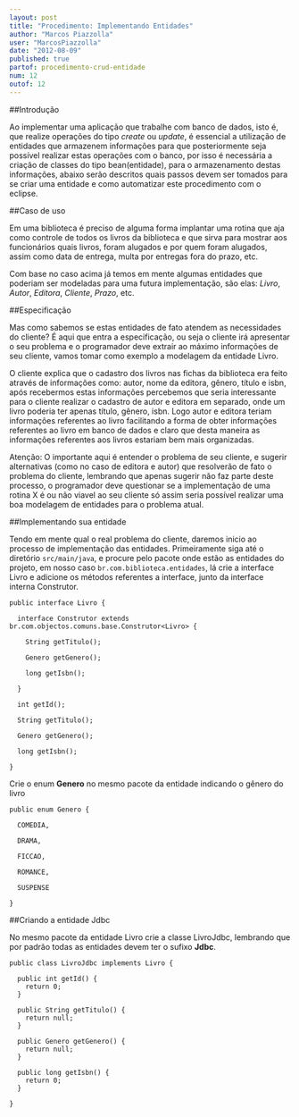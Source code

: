 ```yaml
---
layout: post
title: "Procedimento: Implementando Entidades"
author: "Marcos Piazzolla"
user: "MarcosPiazzolla"
date: "2012-08-09"
published: true
partof: procedimento-crud-entidade
num: 12
outof: 12
---
```


##Introdução

Ao implementar uma aplicação que trabalhe com banco de dados, isto é, que realize
operações do tipo _create_ ou _update_, é essencial a utilização de entidades que
armazenem informações para que posteriormente seja possível realizar estas operações com
o banco, por isso é necessária a criação de classes do tipo bean(entidade), para o
armazenamento destas informações, abaixo serão descritos quais passos devem
ser tomados para se criar uma entidade e como automatizar este procedimento com o eclipse. 

##Caso de uso

Em uma biblioteca é preciso de alguma forma implantar uma rotina que aja como controle
de todos os livros da biblioteca e que sirva para mostrar aos funcionários quais livros,
foram alugados e por quem foram alugados, assim como data de entrega, multa por entregas
fora do prazo, etc.

Com base no caso acima já temos em mente algumas entidades que poderiam ser modeladas
para uma futura implementação, são elas: _Livro_, _Autor_, _Editora_, _Cliente_, _Prazo_, etc.

##Especificação

Mas como sabemos se estas entidades de fato atendem as necessidades do cliente?
É aqui que entra a especificação, ou seja o cliente irá apresentar o seu problema e o programador
deve extrair ao máximo informações de seu cliente, vamos tomar como exemplo a modelagem da entidade
Livro.

O cliente explica que o cadastro dos livros nas fichas da biblioteca era feito através de informações
como: autor, nome da editora, gênero, título e isbn, após recebermos estas informações percebemos que
seria interessante para o cliente realizar o cadastro de autor e editora em separado, onde
um livro poderia ter apenas título, gênero, isbn. Logo autor e editora teriam informações referentes
ao livro facilitando a forma de obter informações referentes ao livro em banco de dados e claro
que desta maneira as informações referentes aos livros estariam bem mais organizadas.

<div class="alert">
Atenção: O importante aqui é entender o problema de seu cliente, e sugerir alternativas (como no caso
de editora e autor) que resolverão de fato o problema do cliente, lembrando que apenas sugerir não
faz parte deste processo, o programador deve questionar se a implementação de uma rotina X é ou
não viavel ao seu cliente só assim seria possível realizar uma boa modelagem de entidades para o
problema atual.
</div>

##Implementando sua entidade

Tendo em mente qual o real problema do cliente, daremos inicio ao processo de implementação das 
entidades. Primeiramente siga até o diretório `src/main/java`, e procure pelo pacote onde estão as
entidades do projeto, em nosso caso `br.com.biblioteca.entidades`, lá crie a interface Livro e
adicione os métodos referentes a interface, junto da interface interna Construtor.

    public interface Livro {
    
      interface Construtor extends br.com.objectos.comuns.base.Construtor<Livro> {
              
        String getTitulo();
        
        Genero getGenero();
      
        long getIsbn();  
        
      }
      
      int getId();
      
      String getTitulo();
      
      Genero getGenero();
      
      long getIsbn();
      
    }
Crie o enum __Genero__ no mesmo pacote da entidade indicando o gênero do livro

    public enum Genero {

      COMEDIA,
    
      DRAMA,
      
      FICCAO,
    
      ROMANCE,
      
      SUSPENSE
      
    }

##Criando a entidade Jdbc

No mesmo pacote da entidade Livro crie a classe LivroJdbc, lembrando que por padrão todas as
entidades devem ter o sufixo __Jdbc__.


    public class LivroJdbc implements Livro {
              
      public int getId() {
        return 0;
      }
      
      public String getTitulo() {
        return null;
      }

      public Genero getGenero() {
        return null;
      }

      public long getIsbn() {
        return 0;
      }
      
    }
    